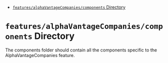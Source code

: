 <!-- START doctoc generated TOC please keep comment here to allow auto update -->
<!-- DON'T EDIT THIS SECTION, INSTEAD RE-RUN doctoc TO UPDATE -->

- [`features/alphaVantageCompanies/components` Directory](#featuresalphavantagecompaniescomponents-directory)

<!-- END doctoc generated TOC please keep comment here to allow auto update -->

# `features/alphaVantageCompanies/components` Directory

The components folder should contain all the components specific to the AlphaVantageCompanies feature.
